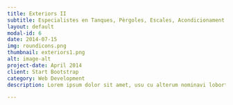 ```yaml
---
title: Exteriors II
subtitle: Especialistes en Tanques, Pèrgoles, Escales, Acondicionament de Jardins, etc...
layout: default
modal-id: 6
date: 2014-07-15
img: roundicons.png
thumbnail: exteriors1.png
alt: image-alt
project-date: April 2014
client: Start Bootstrap
category: Web Development
description: Lorem ipsum dolor sit amet, usu cu alterum nominavi lobortis. At duo novum diceret. Tantas apeirian vix et, usu sanctus postulant inciderint ut, populo diceret necessitatibus in vim. Cu eum dicam feugiat noluisse.

---
```


